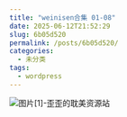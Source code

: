 ```yaml
---
title: "weinisen合集 01-08"
date: 2025-06-12T21:52:29
slug: 6b05d520
permalink: /posts/6b05d520/
categories:
  - 未分类
tags:
  - wordpress
---
```


![图片[1]-歪歪的耽美资源站](/images/wp/6b05d520-3d038235.jpg)
